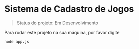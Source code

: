 <h1>Sistema de Cadastro de Jogos</h1>

> Status do projeto: Em Desenvolvimento

Para rodar este projeto na sua máquina, por favor digite

```
node app.js
```
